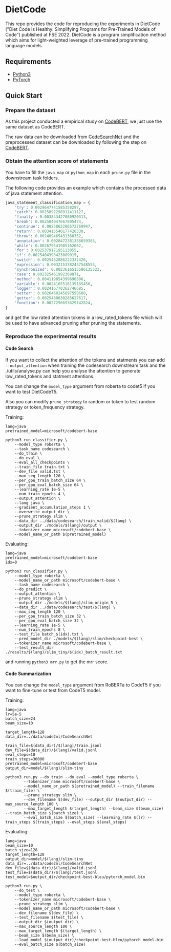 # DietCode

This repo provides the code for reproducing the experiments in DietCode ("Diet Code is Healthy: Simplifying Programs for Pre-Trained Models of Code") published at FSE 2022. DietCode is a program simplification method which aims for light-weighted leverage of pre-trained programming language models.

## Requirements

* [Python3](https://www.linuxbabe.com/ubuntu/install-python-3-6-ubuntu-16-04-16-10-17-04) 
* [PyTorch](https://pytorch.org/)

## Quick Start

### Prepare the dataset

As this project conducted a empirical study on [CodeBERT](https://arxiv.org/pdf/2002.08155.pdf), we just use the same dataset as CodeBERT.

The raw data can be downloaded from [CodeSearchNet](https://github.com/github/CodeSearchNet) and the preprocessed dataset can be downloaded by following the step on [CodeBERT](https://github.com/microsoft/CodeBERT/tree/master/CodeBERT).

### Obtain the attention score of statements

You have to fill the `java_map` or `python_map` in each `prune.py` file in the downstream task folders.

The following code provides an example which contains the processed data of java statement attention.
```python
java_statement_classification_map = {
    'try': 0.0029647741585358297,
    'catch': 0.0025092298911411127,
    'finally': 0.003843427080920313,
    'break': 0.002504047667805474,
    'continue': 0.0025862206572769947,
    'return': 0.003415540177420338,
    'throw': 0.002409465431368352,
    'annotation': 0.0028472381356659383,
    'while': 0.002679541985162062,
    'for': 0.002537917195113055,
    'if': 0.0025404393423889915,
    'switch': 0.0025462886222332426,
    'expression': 0.0032153782437548553,
    'synchronized': 0.0023616513586135323,
    'case': 0.002325461992369871,
    'method': 0.004119854399696806,
    'variable': 0.0024165516139185456,
    'logger': 0.002416770362746685,
    'setter': 0.0026460245897558608,
    'getter': 0.0025480630285627617,
    'function': 0.0027256693629142824,
}
```

and get the low rated attention tokens in a low_rated_tokens file which will be used to have advanced pruning after pruning the statements.


### Reproduce the experimental results

#### Code Search

If you want to collect the attention of the tokens and statments you can add `--output_attention` when training the codesearch downstream task and the ./utils/analyse.py can help you analyse the attention to generate low_rated_tokens and statment attentions.

You can change the `model_type` argument from roberta to codet5 if you want to test DietCodeT5.

Also you can modify `prune_strategy` to random or token to test random strategy or token_frequency strategy.

Training:

```
lang=java
pretrained_model=microsoft/codebert-base

python3 run_classifier.py \
	--model_type roberta \
	--task_name codesearch \
	--do_train \
	--do_eval \
	--eval_all_checkpoints \
	--train_file train.txt \
	--dev_file valid.txt \
	--max_seq_length 120 \
	--per_gpu_train_batch_size 64 \
	--per_gpu_eval_batch_size 64 \
	--learning_rate 1e-5 \
	--num_train_epochs 4 \
	--output_attention \
	--lang java \
	--gradient_accumulation_steps 1 \
	--overwrite_output_dir \
	--prune_strategy slim \
	--data_dir ../data/codesearch/train_valid/$(lang) \
	--output_dir ./models/$(lang)/output \
	--tokenizer_name microsoft/codebert-base \
	--model_name_or_path $(pretrained_model)
```

Evaluating:

```
lang=java
pretrained_model=microsoft/codebert-base
idx=0

python3 run_classifier.py \
	--model_type roberta \
	--model_name_or_path microsoft/codebert-base \
	--task_name codesearch \
	--do_predict \
	--output_attention \
	--prune_strategy slim \
	--output_dir ./models/$(lang)/slim_origin_5 \
	--data_dir ../data/codesearch/test/$(lang) \
	--max_seq_length 120 \
	--per_gpu_train_batch_size 32 \
	--per_gpu_eval_batch_size 32 \
	--learning_rate 1e-5 \
	--num_train_epochs 8 \
	--test_file batch_$(idx).txt \
	--pred_model_dir ./models/$(lang)/slim/checkpoint-best \
	--tokenizer_name microsoft/codebert-base \
	--test_result_dir ./results/$(lang)/slim_tiny/$(idx)_batch_result.txt
```

and running `python3 mrr.py` to get the mrr score.

#### Code Summarization

You can change the `model_type` argument from RoBERTa to CodeT5 if you want to fine-tune or test from CodeT5 model.

Training:

```
lang=java
lr=5e-5
batch_size=24
beam_size=10

target_length=128
data_dir=../data/code2nl/CodeSearchNet

train_file=$(data_dir)/$(lang)/train.jsonl
dev_file=$(data_dir)/$(lang)/valid.jsonl
eval_steps=10
train_steps=30000
pretrained_model=microsoft/codebert-base
output_dir=model/$(lang)/slim-tiny

python3 run.py --do_train --do_eval --model_type roberta \
        --tokenizer_name microsoft/codebert-base \
        --model_name_or_path $(pretrained_model) --train_filename $(train_file) \
        --prune_strategy slim \
        --dev_filename $(dev_file) --output_dir $(output_dir) --max_source_length 100 \
        --max_target_length $(target_length) --beam_size $(beam_size) --train_batch_size $(batch_size) \
        --eval_batch_size $(batch_size) --learning_rate $(lr) --train_steps $(train_steps) --eval_steps $(eval_steps)
```

Evaluating:

```
lang=java
beam_size=10
batch_size=128
target_length=128
output_dir=model/$(lang)/slim-tiny
data_dir=../data/code2nl/CodeSearchNet
dev_file=$(data_dir)/$(lang)/valid.jsonl
test_file=$(data_dir)/$(lang)/test.jsonl
test_model=$output_dir/checkpoint-best-bleu/pytorch_model.bin

python3 run.py \
	--do_test \
	--model_type roberta \
	--tokenizer_name microsoft/codebert-base \
	--prune_strategy slim \
	--model_name_or_path microsoft/codebert-base \
	--dev_filename $(dev_file) \
	--test_filename $(test_file) \
	--output_dir $(output_dir) \
	--max_source_length 100 \
	--max_target_length $(target_length) \
	--beam_size $(beam_size) \
	--load_model $(output_dir)/checkpoint-best-bleu/pytorch_model.bin
	--eval_batch_size $(batch_size)
```

